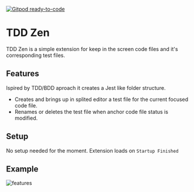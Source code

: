 [![Gitpod ready-to-code](https://img.shields.io/badge/Gitpod-ready--to--code-blue?logo=gitpod)](https://gitpod.io/#https://github.com/amaury95/vscode-extension-tdd)

# TDD Zen

TDD Zen is a simple extension for keep in the screen code files and it's corresponding test files.

## Features

Ispired by TDD/BDD aproach it creates a Jest like folder structure.

- Creates and brings up in splited editor a test file for the current focused code file.
- Renames or deletes the test file when anchor code file status is modified.

## Setup

No setup needed for the moment. Extension loads on `Startup Finished`

## Example

![features](images/screen.gif)

